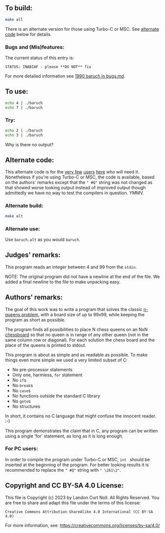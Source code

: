 ## To build:

```sh
make all
```

There is an alternate version for those using Turbo-C or MSC. See [alternate
code](#alternate-code) below for details.


### Bugs and (Mis)features:

The current status of this entry is:

```
STATUS: INABIAF - please **DO NOT** fix
```

For more detailed information see [1990 baruch in bugs.md](/bugs.md#1990-baruch).



## To use:

```sh
echo 4 | ./baruch
echo 7 | ./baruch
```


### Try:

```sh
echo 2 | ./baruch
echo 3 | ./baruch
```

Why is there no output?


## Alternate code:

This alternate code is for the [very few](https://en.wikipedia.org/wiki/0)
[users](https://en.wikipedia.org/wiki/Microsoft_Windows)
[here](https://www.ioccc.org) who will need it. Nonetheless if you're using
Turbo-C or MSC, the code is available, based on the authors' remarks except that
the `" #Q"` string was not changed as that showed worse looking output instead
of improved output though admittedly we have no way to test the compilers in
question. YMMV.


### Alternate build:

```sh
make alt
```


### Alternate use:

Use `baruch.alt` as you would `baruch`.


## Judges' remarks:

This program reads an integer between 4 and 99 from the `stdin`.

NOTE: The original program did not have a newline at the end of the file.  We
added a final newline to the file to make unpacking easy.


## Authors' remarks:

The goal of this work was to write a program that solves the classic [n-queens
problem](https://en.wikipedia.org/wiki/Eight_queens_puzzle), with a board size
of up to 99x99, while keeping the program as short as possible.

The program finds all possibilities to place N chess queens on an NxN
[chessboard](https://en.wikipedia.org/wiki/Chessboard) so that no queen is in
range of any other queen (not in the same column row or diagonal).  For each
solution the chess board and the place of the queens is printed to stdout.

This program is about as simple and as readable as possible.  To make things
even more simple we used a very limited subset of C:

- No pre-processor statements
- Only one, harmless, `for` statement
- No `if`s
- No `break`s
- No `case`s
- No functions outside the standard C library
- No `goto`s
- No structures

In short, it contains no C language that might confuse the innocent reader. :-)

This program demonstrates the claim that in C, any program can be written using
a single 'for' statement, as long as it is long enough.

### For PC users:

In order to compile the program under Turbo-C or MSC,  `int ` should be inserted
at the beginning of the program.  For better looking results it is recommended
to replace the `" #Q"` string with `" \261\2"`.


## Copyright and CC BY-SA 4.0 License:

This file is Copyright (c) 2023 by Landon Curt Noll.  All Rights Reserved.
You are free to share and adapt this file under the terms of this license:

    Creative Commons Attribution-ShareAlike 4.0 International (CC BY-SA 4.0)

For more information, see: https://creativecommons.org/licenses/by-sa/4.0/
